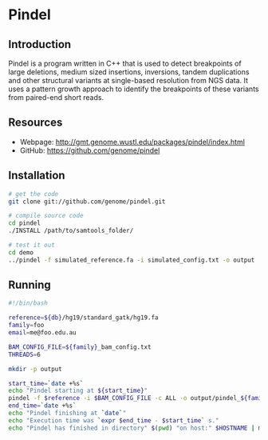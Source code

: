Pindel
======

Introduction
------------
Pindel is a program written in C++ that is used to detect breakpoints of large
deletions, medium sized insertions, inversions, tandem duplications and other
structural variants at single-based resolution from NGS data. It uses a pattern
growth approach to identify the breakpoints of these variants from paired-end
short reads.

Resources
---------
* Webpage: http://gmt.genome.wustl.edu/packages/pindel/index.html
* GitHub: https://github.com/genome/pindel

Installation
------------

```bash
# get the code
git clone git://github.com/genome/pindel.git

# compile source code
cd pindel
./INSTALL /path/to/samtools_folder/

# test it out
cd demo
../pindel -f simulated_reference.fa -i simulated_config.txt -o output
```

Running
-------

```bash
#!/bin/bash

reference=${db}/hg19/standard_gatk/hg19.fa
family=foo
email=me@foo.edu.au

BAM_CONFIG_FILE=${family}_bam_config.txt
THREADS=6

mkdir -p output

start_time=`date +%s`
echo "Pindel starting at ${start_time}"
pindel -f $reference -i $BAM_CONFIG_FILE -c ALL -o output/pindel_${family}_ -T $THREADS
end_time=`date +%s`
echo "Pindel finishing at `date`"
echo "Execution time was `expr $end_time - $start_time` s."
echo "Pindel has finished in directory" $(pwd) "on host:" $HOSTNAME | mail -s "${family} pindel analysis finished on $HOSTNAME" $email
```
